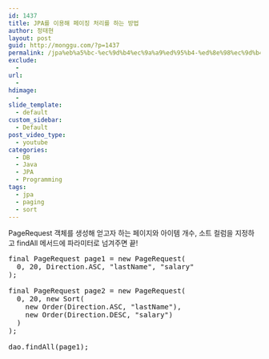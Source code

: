 ```yaml
---
id: 1437
title: JPA를 이용해 페이징 처리를 하는 방법
author: 정태현
layout: post
guid: http://monggu.com/?p=1437
permalink: /jpa%eb%a5%bc-%ec%9d%b4%ec%9a%a9%ed%95%b4-%ed%8e%98%ec%9d%b4%ec%a7%95-%ec%b2%98%eb%a6%ac%eb%a5%bc-%ed%95%98%eb%8a%94-%eb%b0%a9%eb%b2%95/
exclude:
  - 
url:
  - 
hdimage:
  - 
slide_template:
  - default
custom_sidebar:
  - Default
post_video_type:
  - youtube
categories:
  - DB
  - Java
  - JPA
  - Programming
tags:
  - jpa
  - paging
  - sort
---
```

PageRequest 객체를 생성해 얻고자 하는 페이지와 아이템 개수, 소트 컬럼을 지정하고 findAll 메서드에 파라미터로 넘겨주면 끝!

<pre class="lang:java decode:true">final PageRequest page1 = new PageRequest(
  0, 20, Direction.ASC, "lastName", "salary"
);

final PageRequest page2 = new PageRequest(
  0, 20, new Sort(
    new Order(Direction.ASC, "lastName"), 
    new Order(Direction.DESC, "salary")
  )
);

dao.findAll(page1);</pre>



<!-- SEO Ultimate (http://www.seodesignsolutions.com/wordpress-seo/) - Code Inserter module -->

  
  
<ins class="adsbygoogle" style="display:inline-block;width:728px;height:90px" data-ad-client="ca-pub-4058194403762977" data-ad-slot="4726363844"></ins>  
<!-- /SEO Ultimate -->